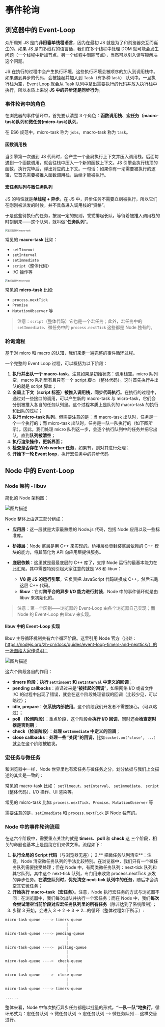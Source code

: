 # 事件轮询

## 浏览器中的 Event-Loop

众所周知 JS 是门**非阻塞单线程语言**，因为在最初 JS 就是为了和浏览器交互而诞生的。如果 JS 是门多线程的语言话，我们在多个线程中处理 DOM 就可能会发生问题（一个线程中新加节点，另一个线程中删除节点），当然可以引入读写锁解决这个问题。

JS 在执行的过程中会产生执行环境，这些执行环境会被顺序的加入到调用栈中。如果遇到异步的代码，会被挂起并加入到 Task（有多种 task） 队列中。一旦执行栈为空，Event Loop 就会从 Task 队列中拿出需要执行的代码并放入执行栈中执行，所以本质上来说 **JS 中的异步还是同步行为**。

### 事件轮询中的角色

在浏览器的事件循环中，首先要认清楚 3 个角色：**函数调用栈**、**宏任务（macro-task)队列**和**微任务(micro-task)队列**。

在 ES6 规范中，micro-task 称为 `jobs`，macro-task 称为 `task`。

#### 函数调用栈

当引擎第一次遇到 JS 代码时，会产生一个全局执行上下文并压入调用栈。后面每遇到一个函数调用，就会往栈中压入一个新的函数上下文。JS 引擎会执行栈顶的函数，执行完毕后，弹出对应的上下文。一句话：如果你有一坨需要被执行的逻辑，它首先需要被推入函数调用栈，后续才能被执行。

#### 宏任务队列与微任务队列

JS 的特性就是**单线程 + 异步**。在 JS 中，异步任务不需要立刻被执行，所以它们在刚刚被派发的时候，并不具备进入调用栈的“资格”。

于是这些待执行的任务，按照一定的规则，乖乖排起长队，等待着被推入调用栈的时刻到来——这个队列，就叫做“**任务队列**”。

<img src="https://tva1.sinaimg.cn/large/0081Kckwgy1gl8htdar71j30lo0hsaaz.jpg" alt="宏任务队列 macro-task" style="zoom: 50%;" />

常见的 **macro-task** 比如：

- `setTimeout`
- `setInterval`
- `setImmediate`
- `script`（整体代码）
- I/O 操作等

<img src="https://tva1.sinaimg.cn/large/0081Kckwgy1gl8htt25f0j30j40dkq3l.jpg" alt="微任务队列 micro-task" style="zoom: 50%;" />

常见的 **micro-task** 比如:

- `process.nextTick`
- `Promise`
- `MutationObserver` 等

> 注意：`script`（整体代码）它也是一个宏任务；此外，宏任务中的 `setImmediate`、微任务中的 `process.nextTick` 这些都是 Node 独有的。

### 轮询流程

基于对 micro 和 macro 的认知，我们来走一遍完整的事件循环过程。

一个完整的 Event Loop 过程，可以概括为以下阶段：

1. **执行并出队一个 macro-task**。注意如果是初始状态：调用栈空。micro 队列空，macro 队列里有且只有一个 script 脚本（整体代码）。这时首先执行并出队的就是 script 脚本；
2. **全局上下文（script 标签）被推入调用栈，同步代码执行**。在执行的过程中，通过对一些接口的调用，可以产生新的 macro-task 与 micro-task，它们会分别被推入各自的任务队列里。这个过程本质上是队列的 macro-task 的执行和出队的过程；
3. **执行 micro-task 队列**。但需要注意的是：当 macro-task 出队时，任务是一个一个执行的；而 micro-task 出队时，任务是一队一队执行的（如下图所示）。因此，我们处理 micro 队列这一步，会逐个执行队列中的任务并把它出队，直到**队列被清空**；
4. **执行渲染操作，更新界面**；
5. **检查是否存在 Web worker 任务**，如果有，则对其进行处理；
6. **开始下一轮 Event loop**，执行宏任务中的异步代码

## Node 中的 Event-Loop

### Node 架构 - libuv

简化的 Node 架构图：

![图片描述](https://tva1.sinaimg.cn/large/0081Kckwgy1gl8thhxyepj30nw0hemyb.jpg)

Node 整体上由这三部分组成：

- **应用层**：这一层就是大家最熟悉的 Node.js 代码，包括 Node 应用以及一些标准库。

- **桥接层**：Node 底层是用 C++ 来实现的。桥接层负责封装底层依赖的 C++ 模块的能力，将其简化为 API 向应用层提供服务。

- **底层依赖**：这里就是最最底层的 C++ 库了，支撑 Node 运行的最基本能力在此汇聚。其中需要特别引起大家注意的就是 V8 和 libuv：
  - **V8 是 JS 的运行引擎**，它负责把 JavaScript 代码转换成 C++，然后去跑这层 C++ 代码。
  - **libuv**：它对**跨平台的异步 I/O 能力进行封装**，Node 中的事件循环就是由 libuv 来初始化的。

> 注意：第一个区别——浏览器的 Event-Loop 由各个浏览器自己实现；而 Node 的 Event-Loop 由 libuv 来实现。

#### libuv 中的 Event-Loop 实现

libuv 主导循环机制共有六个循环阶段。这里引用 Node 官方（出处：https://nodejs.org/zh-cn/docs/guides/event-loop-timers-and-nexttick/）的一张图给大家作说明：

![图片描述](https://tva1.sinaimg.cn/large/0081Kckwgy1gl8ttqep2uj316i0psmyo.jpg)

这六个阶段各自的作用：

- **timers 阶段**：**执行 `setTimeout` 和 `setInterval` 中定义的回调**；
- **pending callbacks**：直译过来是“**被挂起的回调**”，如果网络 I/O 或者文件 I/O 的过程中出现了错误，就会在这个阶段处理错误的回调（比较少见，可以略过）；
- **idle, prepare**：**仅系统内部使用**。这个阶段我们开发者不需要操心。（可以略过）；
- **poll （轮询阶段）**：重点阶段，这个阶段会**执行 I/O 回调**，同时还会**检查定时器是否到期**；
- **check（检查阶段）**：**处理 `setImmediate` 中定义的回调**；
- **close callbacks**：**处理一些“关闭”的回调**，比如`socket.on('close', ...)`就会在这个阶段被触发。

### 宏任务与微任务

和浏览器中一样，Node 世界里也有宏任务与微任务之分。划分依据与我们上文描述的其实是一致的：

常见的 macro-task 比如： `setTimeout`、`setInterval`、 `setImmediate`、 `script`（整体代码）、I/O 操作、UI 渲染等。

常见的 micro-task 比如: `process.nextTick`、`Promise`、`MutationObserver` 等

需要注意的是，`setImmediate` 和 `process.nextTick` 是 Node 独有的。

### Node 中的事件轮询流程

在这六个阶段中，需要重点关注的就是 **timers**、**poll** 和 **check** 这 三个阶段，相关的命题也基本上是围绕它们来做文章。流程如下：

1. **执行全局的 Script 代码**（与浏览器无差）； 2.** 把微任务队列清空**：注意，Node 清空微任务队列的手法比较特别。在浏览器中，我们只有一个微任务队列需要接受处理；但在 Node 中，有两类微任务队列：next-tick 队列和其它队列。其中这个 next-tick 队列，专门用来收敛 process.nextTick 派发的异步任务。**在清空队列时，优先清空 next-tick 队列中的任务**，随后才会清空其它微任务；
2. **开始执行 macro-task（宏任务）**。注意，Node 执行宏任务的方式与浏览器不同：在浏览器中，我们每次出队并执行一个宏任务；而在 Node 中，我们**每次会尝试清空当前阶段对应宏任务队列里的所有任务**（除非达到了系统限制）；
3. 步骤 3 开始，会进入 3 -> 2 -> 3 -> 2…的循环（整体过程如下所示）:

```js
micro-task-queue ----> timers-queue
                            |
                            |
micro-task-queue ----> pending-queue
                            |
                            |
micro-task-queue ---->  polling-queue
                            |
                            |
micro-task-queue ---->  check-queue
                            |
                            |
micro-task-queue ---->  close-queue
                            |
                            |
micro-task-queue ----> timers-queue

......
```

整体来看，Node 中每次执行异步任务都是以批量的形式，**“一队一队”地执行**。循环形式为：宏任务队列 -> 微任务队列 -> 宏任务队列 —> 微任务队列 … 这样交替进行。
